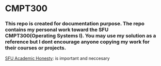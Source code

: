 # CMPT300
<h3>This repo is created for documentation purpose. The repo contains my personal work toward the SFU CMPT300(Operating Systems I). You may use my solution as a reference but I dont encourage anyone copying my work for their courses or projects.</h3>

<p><a href="https://www.sfu.ca/students/academicintegrity.html"> SFU Academic Honesty</a>: is important and neccesary</p>
<br/>
